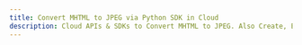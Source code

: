 ---title: Convert MHTML to JPEG via Python SDK in Clouddescription: Cloud APIs & SDKs to Convert MHTML to JPEG. Also Create, Edit & Render Microsoft Word & OpenOffice documents in the Cloud.---